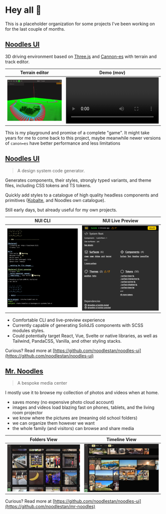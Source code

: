 # Hey all :wave:

This is a placeholder organization for some projects I've been working on for the last couple of months.


## [Noodles UI](https://github.com/noodlestan/mr-green)

3D driving environment based on [Three.js](https://threejs.org/) and [Cannon-es](https://pmndrs.github.io/cannon-es/) with terrain and track editor.

| Terrain editor                                                                                 | Demo (mov)                                                                                    |
| ---------------------------------------------------------------------------------------------- | --------------------------------------------------------------------------------------------- |
| ![](https://raw.githubusercontent.com/noodlestan/.github/main/profile/assets/mr-green.png)     | ![](https://raw.githubusercontent.com/noodlestan/.github/main/profile/assets/mr-green.mov)    |


This is my playground and promise of a complete "game". It might take years for me to come back to this project, maybe meanwhile newer versions of `canon=es` have better performance and less limitations

## [Noodles UI](https://github.com/noodlestan/noodles-ui)

> A design system code generator.

Generates components, their styles, strongly typed variants, and theme files, including CSS tokens and TS tokens.

Quickly add styles to a catalogue of high quality headless components and primitives ([Kobalte](https://kobalte.dev), and Noodles own catalogue).

Still early days, but already useful for my own projects.

| NUI CLI                                                                                        | NUI Live Preview                                                                              |
| ---------------------------------------------------------------------------------------------- | --------------------------------------------------------------------------------------------- |
| ![](https://raw.githubusercontent.com/noodlestan/.github/main/profile/assets/nui-devx-cli.png) | ![](https://raw.githubusercontent.com/noodlestan/.github/main/profile/assets/nui-devx-ui.png) |

- Comfortable CLI and live-preview experience
- Currently capable of generating SolidJS components with SCSS modules styles.
- Could potentially target React, Vue, Svelte or native libraries, as well as Tailwind, PandaCSS, Vanilla, and other styling stacks.

Curious? Read more at [https://github.com/noodlestan/noodles-ui](https://github.com/noodlestan/noodles-ui)

## [Mr. Noodles](https://github.com/noodlestan/mr-noodles)

> A bespoke media center

I mostly use it to browse my collection of photos and videos when at home.

- saves money (no expensive photo cloud account)
- images and videos load blazing fast on phones, tablets, and the living room projector
- we know where the pictures are (meaning old school folders)
- we can organize them however we want
- the whole family (and visitors) can browse and share media

| Folders View                                                                                         | Timeline View                                                                                         |
| ---------------------------------------------------------------------------------------------------- | ----------------------------------------------------------------------------------------------------- |
| ![](https://raw.githubusercontent.com/noodlestan/.github/main/profile/assets/mr-noodles-folders.png) | ![](https://raw.githubusercontent.com/noodlestan/.github/main/profile/assets/mr-noodles-timeline.png) |

Curious? Read more at [https://github.com/noodlestan/noodles-ui](https://github.com/noodlestan/mr-noodles)
